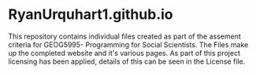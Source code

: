 # RyanUrquhart1.github.io

This repository contains individual files created as part of the assement criteria for GEOG5995- Programming for Social Scientists. 
The Files make up the completed website and it's various pages.
As part of this project licensing has been applied, details of this can be seen in the License file. 

